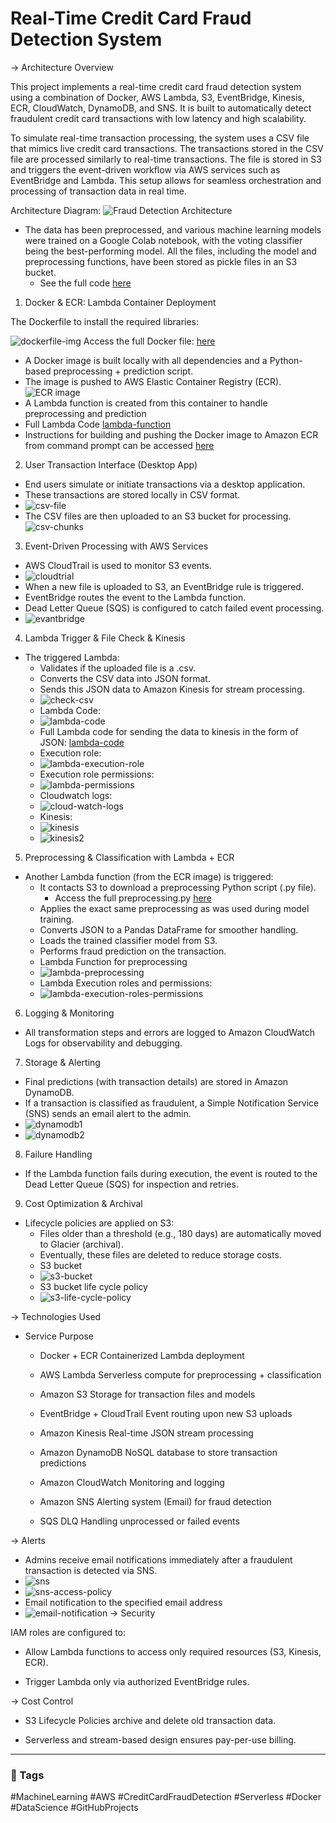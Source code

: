 # Real-Time Credit Card Fraud Detection System

-> Architecture Overview

This project implements a real-time credit card fraud detection system using a combination of Docker, AWS Lambda, S3, EventBridge, Kinesis, ECR, CloudWatch, DynamoDB, and SNS. It is built to automatically detect fraudulent credit card transactions with low latency and high scalability.

To simulate real-time transaction processing, the system uses a CSV file that mimics live credit card transactions. The transactions stored in the CSV file are processed similarly to real-time transactions. The file is stored in S3 and triggers the event-driven workflow via AWS services such as EventBridge and Lambda. This setup allows for seamless orchestration and processing of transaction data in real time.

Architecture Diagram: 
![Fraud Detection Architecture](https://github.com/Aishwarya1223/Real-time-credit-card-fraud-detection-system/raw/main/fraud-detection-system-aws-architecture.jpg)
* The data has been preprocessed, and various machine learning models were trained on a Google Colab notebook, with the voting classifier being the best-performing model. All the files, including the model and preprocessing functions, have been stored as pickle files in an S3 bucket.
  - See the full code [here](2025_Credit_card_fraud_detection_system.ipynb)
1. Docker & ECR: Lambda Container Deployment
   
  The Dockerfile to install the required libraries:
  
  ![dockerfile-img](assets/Screenshots/Dockerfile-img.png)
  Access the full Docker file: [here](https://github.com/Aishwarya1223/Real-time-credit-card-fraud-detection-system/blob/main/Dockerfile)
  - A Docker image is built locally with all dependencies and a Python-based preprocessing + prediction script.
  - The image is pushed to AWS Elastic Container Registry (ECR).
    ![ECR image](assets/Screenshots/amazon-ecr.jpg)
  - A Lambda function is created from this container to handle preprocessing and prediction
  - Full Lambda Code [lambda-function](https://github.com/Aishwarya1223/Real-time-credit-card-fraud-detection-system/blob/main/lambda_function.py)
  - Instructions for building and pushing the Docker image to Amazon ECR from command prompt can be accessed [here](https://github.com/Aishwarya1223/Real-time-credit-card-fraud-detection-system/blob/main/Building%20ECR%20image%20for%20lambda%20using%20Docker.txt)
    
2. User Transaction Interface (Desktop App)

- End users simulate or initiate transactions via a desktop application.
- These transactions are stored locally in CSV format.
- ![csv-file](assets/Screenshots/Transactions-csvfile.png)
- The CSV files are then uploaded to an S3 bucket for processing.
  ![csv-chunks](assets/Screenshots/s3_csv_chunks.jpg)

3. Event-Driven Processing with AWS Services

- AWS CloudTrail is used to monitor S3 events.
- ![cloudtrial](assets/Screenshots/cloudtrial-pic.png)
- When a new file is uploaded to S3, an EventBridge rule is triggered.
- EventBridge routes the event to the Lambda function.
- Dead Letter Queue (SQS) is configured to catch failed event processing.
- ![evantbridge](assets/Screenshots/event_bridge1.png)

4. Lambda Trigger & File Check & Kinesis

- The triggered Lambda:
  - Validates if the uploaded file is a .csv.
  - Converts the CSV data into JSON format.
  - Sends this JSON data to Amazon Kinesis for stream processing.
  - ![check-csv](assets/Screenshots/check_csv_lambda.jpg)
  - Lambda Code:
  - ![lambda-code](assets/Screenshots/check_csv_lambda2.jpg)
  - Full Lambda code for sending the data to kinesis in the form of JSON: [lambda-code](lambda-to-send-data-to-kinesis.py)
  - Execution role:
  - ![lambda-execution-role](assets/Screenshots/check_csv_lambda3.jpg)
  - Execution role permissions:
  - ![lambda-permissions](assets/Screenshots/check_csv_lambda_roles4.png)
  - Cloudwatch logs:
  - ![cloud-watch-logs](assets/Screenshots/check_csv_lambda-cloudwatch-logs.jpg)
  - Kinesis:
  - ![kinesis](assets/Screenshots/kinesis_data_streams1.jpg)
  - ![kinesis2](assets/Screenshots/kinesis_data_streams2.jpg)
     
5. Preprocessing & Classification with Lambda + ECR

- Another Lambda function (from the ECR image) is triggered:
  - It contacts S3 to download a preprocessing Python script (.py file).
    - Access the full preprocessing.py [here](preprocessing_functions.py)
  - Applies the exact same preprocessing as was used during model training.
  - Converts JSON to a Pandas DataFrame for smoother handling.
  - Loads the trained classifier model from S3.
  - Performs fraud prediction on the transaction.
  - Lambda Function for preprocessing
  - ![lambda-preprocessing](assets/Screenshots/lambda-to-preprocess-data-and-store-prediction-in-dynamodb.jpg)
  - Lambda Execution roles and permissions:
  - ![lambda-execution-roles-permissions](assets/Screenshots/lambda-to-preprocess-data-and-store-prediction-in-dynamodb-execution-roles.png)

6. Logging & Monitoring

- All transformation steps and errors are logged to Amazon CloudWatch Logs for observability and debugging.

7. Storage & Alerting

- Final predictions (with transaction details) are stored in Amazon DynamoDB.
- If a transaction is classified as fraudulent, a Simple Notification Service (SNS) sends an email alert to the admin.
- ![dynamodb1](assets/Screenshots/dynamodb-fraud-detection-results1.jpg)
- ![dynamodb2](assets/Screenshots/dynamodb-fraud-detection-results2.jpg)

8. Failure Handling

- If the Lambda function fails during execution, the event is routed to the Dead Letter Queue (SQS) for inspection and retries.

9. Cost Optimization & Archival

- Lifecycle policies are applied on S3:
  - Files older than a threshold (e.g., 180 days) are automatically moved to Glacier (archival).
  - Eventually, these files are deleted to reduce storage costs.
  - S3 bucket
  - ![s3-bucket](assets/Screenshots/s3_bucket.jpg)
  - S3 bucket life cycle policy
  - ![s3-life-cycle-policy](assets/Screenshots/s3_bucket_s3_lifecycle_policy1.png)

-> Technologies Used

  * Service	Purpose
  
    * Docker + ECR	Containerized Lambda deployment
    
    * AWS Lambda	Serverless compute for preprocessing + classification
    
    * Amazon S3	Storage for transaction files and models
    
    * EventBridge + CloudTrail	Event routing upon new S3 uploads
    
    * Amazon Kinesis	Real-time JSON stream processing
    
    * Amazon DynamoDB	NoSQL database to store transaction predictions
    
    * Amazon CloudWatch	Monitoring and logging
    
    * Amazon SNS	Alerting system (Email) for fraud detection
    
    * SQS DLQ	Handling unprocessed or failed events

-> Alerts

  - Admins receive email notifications immediately after a fraudulent transaction is detected via SNS.
  - ![sns](assets/Screenshots/sns-to-send-email-notification1.jpg)
  - ![sns-access-policy](assets/Screenshots/sns-to-send-email-notification-access-policy2.jpg)
  - Email notification to the specified email address
  - ![email-notification](assets/Screenshots/fraud-alert-gmail.png)
-> Security

  IAM roles are configured to:
  
  - Allow Lambda functions to access only required resources (S3, Kinesis, ECR).
    
  - Trigger Lambda only via authorized EventBridge rules.
  

-> Cost Control

- S3 Lifecycle Policies archive and delete old transaction data.

- Serverless and stream-based design ensures pay-per-use billing.
  
---

### 🔖 Tags

#MachineLearning #AWS #CreditCardFraudDetection #Serverless #Docker #DataScience #GitHubProjects
